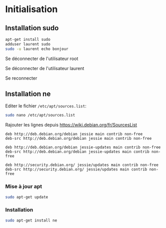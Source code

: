 # Initialisation

## Installation sudo
```bash
apt-get install sudo
adduser laurent sudo
sudo -u laurent echo bonjour
```
Se déconnecter de l'utilisateur root

Se déconnecter de l'utilisateur laurent

Se reconnecter

## Installation ne

Editer le fichier `/etc/apt/sources.list`:

```bash
sudo nano /etc/apt/sources.list
```

Rajouter les lignes depuis https://wiki.debian.org/fr/SourcesList

```
deb http://deb.debian.org/debian jessie main contrib non-free
deb-src http://deb.debian.org/debian jessie main contrib non-free

deb http://deb.debian.org/debian jessie-updates main contrib non-free
deb-src http://deb.debian.org/debian jessie-updates main contrib non-free

deb http://security.debian.org/ jessie/updates main contrib non-free
deb-src http://security.debian.org/ jessie/updates main contrib non-free
```

### Mise à jour apt

```bash
sudo apt-get update
```

### Installation

```bash
sudo apt-get install ne
```
